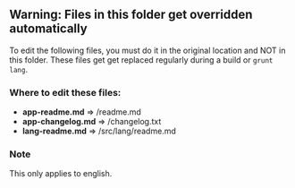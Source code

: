 ## Warning: Files in this folder get overridden automatically

To edit the following files, you must do it in the original location and NOT in this folder. 
These files get get replaced regularly during a build or `grunt lang`.

### Where to edit these files:

* **app-readme.md** => /readme.md
* **app-changelog.md** => /changelog.txt
* **lang-readme.md** => /src/lang/readme.md

### Note

This only applies to english.

